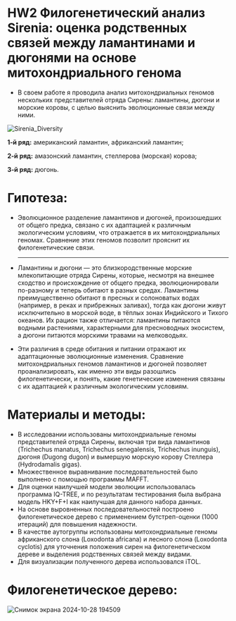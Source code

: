 # HW2 Филогенетический анализ Sirenia: оценка родственных связей между ламантинами и дюгонями на основе митохондриального генома

- В своем работе я проводила анализ митохондриальных геномов нескольких представителей отряда Сирены: ламантины, дюгони и морские коровы, с целью выяснить эволюционные связи между ними.
  
![Sirenia_Diversity](https://github.com/user-attachments/assets/3018dc4d-12f6-4f54-8455-3834bcbe3627)

**1-й ряд:** американский ламантин, африканский ламантин;

**2-й ряд:** амазонский ламантин, стеллерова (морская) корова;

**3-й ряд:** дюгонь.

# Гипотеза:
- Эволюционное разделение ламантинов и дюгоней, произошедших от общего предка, связано с их адаптацией к различным экологическим условиям, что отражается в их митохондриальных геномах. Сравнение этих геномов позволит прояснит их филогенетические связи.
  
  ---

- Ламантины и дюгони — это близкородственные морские млекопитающие отряда Сирены, которые, несмотря на внешнее сходство и происхождение от общего предка, эволюционировали по-разному и теперь обитают в разных средах. Ламантины преимущественно обитают в пресных и солоноватых водах (например, в реках и прибрежных заливах), тогда как дюгони живут исключительно в морской воде, в тёплых зонах Индийского и Тихого океанов. Их рацион также отличается: ламантины питаются водными растениями, характерными для пресноводных экосистем, а дюгони питаются морскими травами на мелководьях.

- Эти различия в среде обитания и питании отражают их адаптационные эволюционные изменения. Сравнение митохондриальных геномов ламантинов и дюгоней позволяет проанализировать, как именно эти виды разошлись филогенетически, и понять, какие генетические изменения связаны с их адаптацией к различным экологическим условиям.

# Материалы и методы:
- В исследовании использованы митохондриальные геномы представителей отряда Сирены, включая три вида ламантинов (Trichechus manatus, Trichechus senegalensis, Trichechus inunguis), дюгоня (Dugong dugon) и вымершую морскую корову Стеллера (Hydrodamalis gigas).
- Множественное выравнивание последовательностей было выполнено с помощью программы MAFFT.
- Для оценки наилучшей модели эволюции использовалась программа IQ-TREE, и по результатам тестирования была выбрана модель HKY+F+I как наилучшая для данного набора данных.
- На основе выровненных последовательностей построено филогенетическое дерево с применением бутстреп-оценки (1000 итераций) для повышения надежности.
- В качестве аутогруппы использованы митохондриальные геномы африканского слона (Loxodonta africana) и лесного слона (Loxodonta cyclotis) для уточнения положения сирен на филогенетическом дереве и выделения родственных связей между видами.
- Для визуализации полученного дерева использовался iTOL.

# Филогенетическое дерево:
![Снимок экрана 2024-10-28 194509](https://github.com/user-attachments/assets/7faec4a9-060b-4a78-96af-0f1afc6cf43a)



